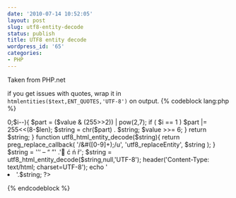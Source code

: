 ```yaml
---
date: '2010-07-14 10:52:05'
layout: post
slug: utf8-entity-decode
status: publish
title: UTF8 entity decode
wordpress_id: '65'
categories:
- PHP
---
```


Taken from PHP.net

if you get issues with quotes, wrap it in `htmlentities($text,ENT_QUOTES,'UTF-8')` on output.
{% codeblock lang:php %}
<?php
function utf8_replaceEntity($result){
    $value = (int)$result[1];
    $string = '';

    $len = round(pow($value,1/8));

    for($i=$len;$i>0;$i--){
        $part = ($value & (255>>2)) | pow(2,7);
        if ( $i == 1 ) $part |= 255<<(8-$len);
            $string = chr($part) . $string;
        $value >>= 6;
    }

    return $string;
}

function utf8_html_entity_decode($string){
    return preg_replace_callback(
        '/&#([0-9]+);/u',
        'utf8_replaceEntity',
        $string
    );
}

$string = '&#8217;&#8216; &#8211; &#8220;  &#8221;'
.'&#61607; &#263; &#324; &#345;';
$string = utf8_html_entity_decode($string,null,'UTF-8');
header('Content-Type: text/html; charset=UTF-8');
echo '<li>'.$string;
?>
{% endcodeblock %}